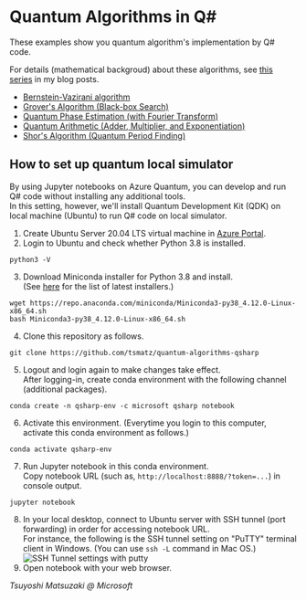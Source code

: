 # Quantum Algorithms in Q#

These examples show you quantum algorithm's implementation by Q# code.

For details (mathematical backgroud) about these algorithms, see [this series](https://tsmatz.wordpress.com/2019/02/21/quantum-computing-programming-qsharp-for-phase-kickback/) in my blog posts.

- [Bernstein-Vazirani algorithm](./01-bernstein-vazirani.ipynb)
- [Grover's Algorithm (Black-box Search)](./02-grover-search.ipynb)
- [Quantum Phase Estimation (with Fourier Transform)](./03-phase-estimation.ipynb)
- [Quantum Arithmetic (Adder, Multiplier, and Exponentiation)](./04-arithmetic-operations.ipynb)
- [Shor's Algorithm (Quantum Period Finding)](./05-shor-period-finding.ipynb)

## How to set up quantum local simulator

By using Jupyter notebooks on Azure Quantum, you can develop and run Q# code without installing any additional tools.<br>
In this setting, however, we'll install Quantum Development Kit (QDK) on local machine (Ubuntu) to run Q# code on local simulator.

1. Create Ubuntu Server 20.04 LTS virtual machine in [Azure Portal](https://portal.azure.com/).
2. Login to Ubuntu and check whether Python 3.8 is installed.<br>
```
python3 -V
```
3. Download Miniconda installer for Python 3.8 and install.<br>
(See [here](https://docs.conda.io/en/latest/miniconda.html) for the list of latest installers.)<br>
```
wget https://repo.anaconda.com/miniconda/Miniconda3-py38_4.12.0-Linux-x86_64.sh
bash Miniconda3-py38_4.12.0-Linux-x86_64.sh
```
4. Clone this repository as follows.<br>
```
git clone https://github.com/tsmatz/quantum-algorithms-qsharp
```
5. Logout and login again to make changes take effect.<br>
After logging-in, create conda environment with the following channel (additional packages).<br>
```
conda create -n qsharp-env -c microsoft qsharp notebook
```
6. Activate this environment. (Everytime you login to this computer, activate this conda environment as follows.)<br>
```
conda activate qsharp-env
```
7. Run Jupyter notebook in this conda environment.<br>
Copy notebook URL (such as, ```http://localhost:8888/?token=...```) in console output.
```
jupyter notebook
```
8. In your local desktop, connect to Ubuntu server with SSH tunnel (port forwarding) in order for accessing notebook URL.<br>
For instance, the following is the SSH tunnel setting on "PuTTY" terminal client in Windows. (You can use ```ssh -L``` command in Mac OS.)<br>
![SSH Tunnel settings with putty](https://tsmatz.github.io/images/github/azure-ml-tensorflow-complete-sample/20191225_SSH_Tunnel.jpg)
9. Open notebook with your web browser.

*Tsuyoshi Matsuzaki @ Microsoft*
